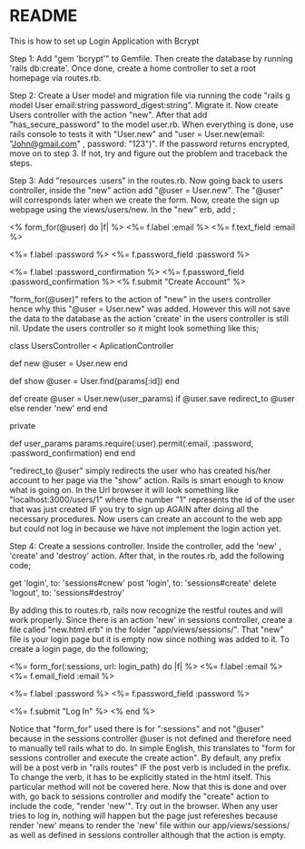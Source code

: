 # README

This is how to set up Login Application with Bcrypt

Step 1: Add "gem 'bcrypt'" to Gemfile. Then create the database by running 'rails db:create'. Once done, create a home controller to set a root homepage via routes.rb.

Step 2: Create a User model and migration file via running the code "rails g model User email:string password_digest:string". Migrate it. Now create Users controller with the action "new". After that add "has_secure_password" to the model user.rb. When everything is done, use rails console to tests it with "User.new" and "user = User.new(email: "John@gmail.com" , password: "123")". If the password returns encrypted, move on to step 3. If not, try and figure out the problem and traceback the steps.

Step 3: Add "resources :users" in the routes.rb. Now going back to users controller, inside the "new" action add "@user = User.new". The "@user" will corresponds later when we create the form. Now, create the sign up webpage using the views/users/new. In the "new" erb, add ;


<% form_for(@user) do |f| %>
<%= f.label :email %>
<%= f.text_field :email %>

<%= f.label :password %>
<%= f.password_field :password %>

<%= f.label :password_confirmation %>
<%= f.password_field :password_confirmation %>
<% f.submit "Create Account" %>


"form_for(@user)" refers to the action of "new" in the users controller hence why this "@user = User.new" was added. However this will not save the data to the database as the action 'create' in the users controller is still nil. Update the users controller so it might look something like this;


class UsersController < AplicationController

  def new
    @user = User.new
  end

  def show
    @user = User.find(params[:id])
  end

  def create
    @user = User.new(user_params)
    if @user.save
      redirect_to @user
    else
      render 'new'
    end
  end


  private

  def user_params
    params.require(:user).permit(:email, :password, :password_confirmation)
  end
end

"redirect_to @user" simply redirects the user who has created his/her account to her page via the "show" action. Rails is smart enough to know what is going on. In the Url browser it will look something like "localhost:3000/users/1" where the number "1" represents the id of the user that was just created IF you try to sign up AGAIN after doing all the necessary procedures. Now users can create an account to the web app but could not log in because we have not implement the login action yet.

Step 4: Create a sessions controller. Inside the controller, add the 'new' , 'create' and 'destroy' action. After that, in the routes.rb, add the following code;


  get 'login', to: 'sessions#cnew'
  post 'login', to: 'sessions#create'
  delete 'logout', to: 'sessions#destroy'


By adding this to routes.rb, rails now recognize the restful routes and will work properly. Since there is an action 'new' in sessions controller, create a file called "new.html.erb" in the folder "app/views/sessions/". That "new" file is your login page but it is empty now since nothing was added to it. To create a login page, do the following;


<%= form_for(:sessions, url: login_path) do |f| %>
<%= f.label :email %>
<%= f.email_field :email %>

<%= f.label :password %>
<%= f.password_field :password %>

<%= f.submit "Log In" %>
<% end %>


Notice that "form_for" used there is for ":sessions" and not "@user" because in the sessions controller @user is not defined and therefore need to manually tell rails what to do. In simple English, this translates to "form for sessions controller and execute the create action". By default, any prefix will be a post verb in "rails routes" IF the post verb is included in the prefix. To change the verb, it has to be explicitly stated in the html itself. This particular method will not be covered here. Now that this is done and over with, go back to sessions controller and modify the "create" action to include the code, "render 'new'". Try out in the browser. When any user tries to log in, nothing will happen but the page just refereshes because render 'new' means to render the 'new' file within our app/views/sessions/ as well as defined in sessions controller although that the action is empty.